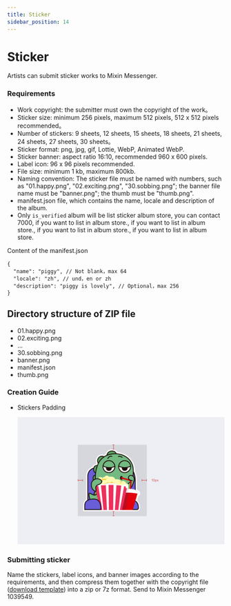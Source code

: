 ```yaml
---
title: Sticker
sidebar_position: 14
---
```


# Sticker

Artists can submit sticker works to Mixin Messenger.

### Requirements

- Work copyright: the submitter must own the copyright of the work。
- Sticker size: minimum 256 pixels, maximum 512 pixels, 512 x 512 pixels recommended。
- Number of stickers: 9 sheets, 12 sheets, 15 sheets, 18 sheets, 21 sheets, 24 sheets, 27 sheets, 30 sheets。
- Sticker format: png, jpg, gif, Lottie, WebP, Animated WebP.
- Sticker banner: aspect ratio 16:10, recommended 960 x 600 pixels.
- Label icon: 96 x 96 pixels recommended.
- File size: minimum 1 kb, maximum 800kb.
- Naming convention: The sticker file must be named with numbers, such as "01.happy.png", "02.exciting.png", "30.sobbing.png"; the banner file name must be "banner.png"; the thumb must be "thumb.png".
- manifest.json file, which contains the name, locale and description of the album.
- Only `is_verified` album will be list sticker album store, you can contact 7000, if you want to list in album store., if you want to list in album store., if you want to list in album store., if you want to list in album store.

Content of the manifest.json

```
{
  "name": "piggy", // Not blank，max 64
  "locale": "zh", // und，en or zh
  "description": "piggy is lovely", // Optional，max 256
}
```

## Directory structure of ZIP file

- 01.happy.png
- 02.exciting.png
- ...
- 30.sobbing.png
- banner.png
- manifest.json
- thumb.png

### Creation Guide

- Stickers Padding

  ![Sticker-padding](./sticker-padding.png)

### Submitting sticker

Name the stickers, label icons, and banner images according to the requirements, and then compress them together with the copyright file ([download template](http://www.mixinbots.com/docs/sticker-copyright-notice.doc)) into a zip or 7z format. Send to Mixin Messenger 1039549.
